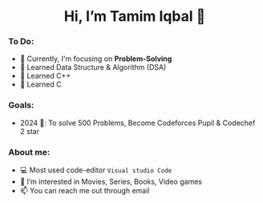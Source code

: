 <h1 align="center"> Hi, I’m Tamim Iqbal 👋 </h1>

### To Do:
- 🌱 Currently, I'm focusing on **Problem-Solving**
- 🌱 Learned Data Structure & Algorithm (DSA)
- 🌱 Learned C++
- 🌱 Learned C
<!---
- 🌱 
---> 
### Goals:

- 2024 🎯: To solve 500 Problems, Become Codeforces Pupil & Codechef 2 star
 
### About me:
- 💻 Most used code-editor `Visual studio Code`
- 👀 I’m interested in Movies, Series, Books, Video games 
- 📫 You can reach me out through email
